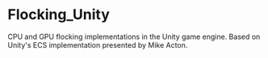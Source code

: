 # Flocking_Unity
CPU and GPU flocking implementations in the Unity game engine. Based on Unity's ECS implementation presented by Mike Acton.
